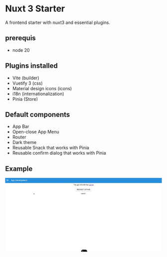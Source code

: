 # Nuxt 3 Starter
A frontend starter with nuxt3 and essential plugins.

## prerequis
- node 20

## Plugins installed
- Vite (builder)
- Vuetify 3 (css)
- Material design icons (icons)
- i18n (internationalization)
- Pinia (Store)

## Default components
- App Bar
- Open-close App Menu
- Router
- Dark theme
- Reusable Snack that works with Pinia
- Reusable confirm dialog that works with Pinia

## Example

![example](./docs/example.gif)